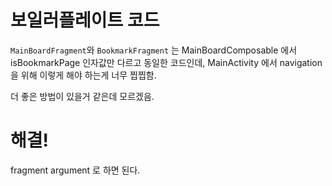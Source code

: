 # 보일러플레이트 코드

`MainBoardFragment`와 `BookmarkFragment` 는 MainBoardComposable 에서 isBookmarkPage 인자값만 다르고 동일한 코드인데,
MainActivity 에서 navigation 을 위해 이렇게 해야 하는게 너무 찝찝함.

더 좋은 방법이 있을거 같은데 모르겠음.

# 해결!

fragment argument 로 하면 된다.